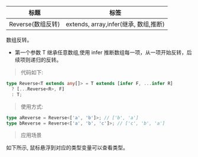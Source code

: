 | 标题              | 标签                                  |
| ----------------- | ------------------------------------- |
| Reverse(数组反转) | extends, array,infer(继承, 数组,推断) |

数组反转。

- 第一个参数 T 继承任意数组,使用 infer 推断数组每一项，从一项开始反转，后续项则递归的反转。

> 代码如下:

```ts
type Reverse<T extends any[]> = T extends [infer F, ...infer R]
  ? [...Reverse<R>, F]
  : T;
```

> 使用方式:

```ts
type aReverse = Reverse<['a', 'b']>; // ['b', 'a']
type bReverse = Reverse<['a', 'b', 'c']>; // ['c', 'b', 'a']
```

> 应用场景

如下所示, 鼠标悬浮到对应的类型变量可以查看类型。

<div class="code-editor" data-url="codes/typescript/demo/Reverse.ts" data-language="typescript"></div>
